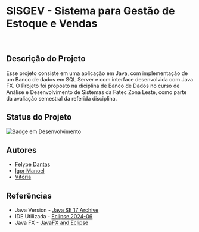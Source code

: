 # **SISGEV - Sistema para Gestão de Estoque e Vendas**
<br>

## **Descrição do Projeto**

Esse projeto consiste em uma aplicação em Java, com implementação de um Banco de dados em SQL Server e com interface desenvolvida com Java FX. O Projeto foi proposto na diciplina de Banco de Dados no curso de Análise e Desenvolvimento de Sistemas da Fatec Zona Leste, como parte da avaliação semestral da referida disciplina.

## **Status do Projeto** 
![Badge em Desenvolvimento](http://img.shields.io/static/v1?label=STATUS&message=EM%20DESENVOLVIMENTO&color=GREEN&style=for-the-badge)

## **Autores**
- [Felype Dantas](https://github.com/FelypeDantas)
- [Igor Manoel](https://github.com/igormanoels)
- [Vitória]()

## **Referências**
- Java Version - [Java SE 17 Archive](https://www.oracle.com/java/technologies/javase/jdk17-archive-downloads.html)
- IDE Utilizada - [Eclipse 2024-06](https://eclipseide.org/)
- Java FX - [JavaFX and Eclipse](https://openjfx.io/openjfx-docs/#introduction)
